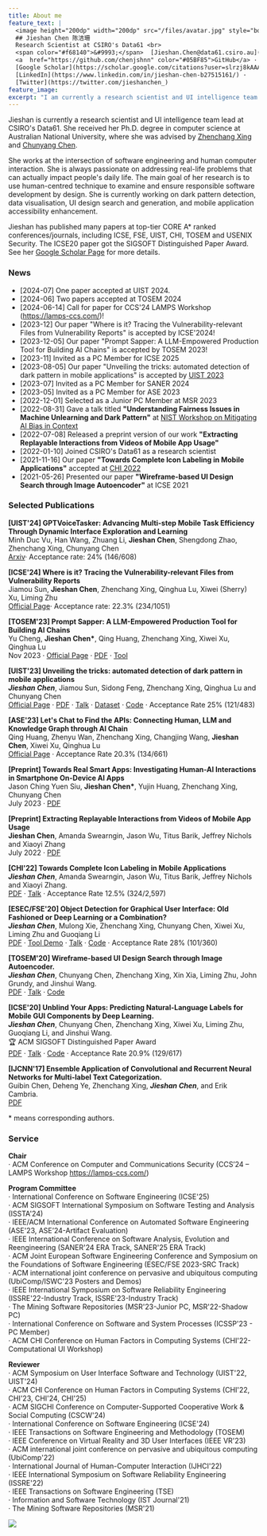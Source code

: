 ```yaml
---
title: About me
feature_text: |
  <image height="200dp" width="200dp" src="/files/avatar.jpg" style="border-radius: 50%;" /> 
  ## Jieshan Chen 陈洁珊
  Research Scientist at CSIRO's Data61 <br>
  <span color="#f68140">&#9993;</span>  [Jieshan.Chen@data61.csiro.au](mailto:Jieshan.Chen@data61.csiro.au) · 
  <a  href="https://github.com/chenjshnn" color="#05BF85">GitHub</a> · 
  [Google Scholar](https://scholar.google.com/citations?user=slrzj8kAAAAJ&hl=en) · 
  [LinkedIn](https://www.linkedin.com/in/jieshan-chen-b27515161/) · 
  [Twitter](https://twitter.com/jieshanchen_)
feature_image: 
excerpt: "I am currently a research scientist and UI intelligence team lead at CSIRO's Data61. Before joining Data61, I pursued my Ph.D. degree in computer science at Australian National University. My work lies in the fields of software engineering, deep learning, and human computer interaction. By understanding the semantics of user interfaces (UIs), my work aims to improve designers’, developers’, and end-users’ efficiency when designing, developing and using the mobile applications. I am currently working on android code generation from UI design, UI design search and generation, and mobile application accessibility enhancement." 
---
```


Jieshan is currently a research scientist and UI intelligence team lead at CSIRO's Data61. She received her Ph.D. degree in computer science at Australian National University, where she was advised by [Zhenchang Xing](https://cecs.anu.edu.au/people/zhenchang-xing) and [Chunyang Chen](https://chunyang-chen.github.io/). 

She works at the intersection of software engineering and human computer interaction. She is always passionate on addressing real-life problems that can actually impact people's daily life. The main goal of her research is to use human-centred technique to examine and ensure responsible software development by design. She is currently working on dark pattern detection, data visualisation, UI design search and generation, and mobile application accessibility enhancement.

Jieshan has published many papers at top-tier CORE A* ranked conferences/journals, including ICSE, FSE, UIST, CHI, TOSEM and USENIX Security. The ICSE20 paper got the SIGSOFT Distinguished Paper Award. See her [Google Scholar Page](https://scholar.google.com/citations?user=slrzj8kAAAAJ) for more details.



### News
- [2024-07] One paper accepted at UIST 2024.
- [2024-06] Two papers accepted at TOSEM 2024
- [2024-06-14] Call for paper for CCS'24 LAMPS Workshop (https://lamps-ccs.com/)!
- [2023-12] Our paper "Where is it? Tracing the Vulnerability-relevant Files from Vulnerability Reports" is accepted by ICSE'2024!
- [2023-12-05] Our paper "Prompt Sapper: A LLM-Empowered Production Tool for Building AI Chains" is accepted by TOSEM 2023!
- [2023-11] Invited as a PC Member for ICSE 2025
- [2023-08-05] Our paper "Unveiling the tricks: automated detection of dark pattern in mobile applications" is accepted by [UIST 2023](https://uist.acm.org/2023/)
- [2023-07] Invited as a PC Member for SANER 2024
- [2023-05] Invited as a PC Member for ASE 2023
- [2022-12-01] Selected as a Junior PC Member at MSR 2023
- [2022-08-31] Gave a talk titled **"Understanding Fairness Issues in Machine Unlearning and Dark Pattern"** at [NIST Workshop on Mitigating AI Bias in Context](https://www.nccoe.nist.gov/get-involved/attend-events/workshop-mitigating-ai-bias-context) 
- [2022-07-08] Released a preprint version of our work **"Extracting Replayable Interactions from Videos of Mobile App Usage"**
- [2022-01-10] Joined CSIRO's Data61 as a research scientist
- [2021-11-16] Our paper **"Towards Complete Icon Labeling in Mobile Applications"** accepted at [CHI 2022](https://chi2022.acm.org/)
- [2021-05-26] Presented our paper **"Wireframe-based UI Design Search through Image Autoencoder"** at ICSE 2021



### Selected Publications
**[UIST'24] GPTVoiceTasker: Advancing Multi-step Mobile Task Efficiency Through Dynamic Interface Exploration and Learning** <br />
Minh Duc Vu, Han Wang, Zhuang Li, **Jieshan Chen**, Shengdong Zhao, Zhenchang Xing, Chunyang Chen  <br />
[Arxiv](https://arxiv.org/pdf/2401.14268)· Acceptance rate: 24% (146/608)

**[ICSE'24] Where is it? Tracing the Vulnerability-relevant Files from Vulnerability Reports** <br />
Jiamou Sun, **Jieshan Chen**, Zhenchang Xing, Qinghua Lu, Xiwei (Sherry) Xu, Liming Zhu <br />
[Official Page](https://dl.acm.org/doi/10.1145/3597503.3639202)· Acceptance rate: 22.3% (234/1051)

**[TOSEM'23] Prompt Sapper: A LLM-Empowered Production Tool for Building AI Chains** <br />
Yu Cheng, **Jieshan Chen\***, Qing Huang, Zhenchang Xing, Xiwei Xu, Qinghua Lu <br />
Nov 2023 · [Official Page](https://dl.acm.org/doi/10.1145/3638247) · [PDF](https://arxiv.org/pdf/2306.12028) · [Tool](https://www.aichain.online/)

**[UIST'23] Unveiling the tricks: automated detection of dark pattern in mobile applications** <br />
***Jieshan Chen***, Jiamou Sun, Sidong Feng, Zhenchang Xing, Qinghua Lu and Chunyang Chen <br />
[Official Page](https://dl.acm.org/doi/10.1145/3586183.3606783) · [PDF](https://arxiv.org/pdf/2308.05898.pdf)  · [Talk](https://m.youtube.com/watch?v=PkXHuPkatpk&t=16167s) · [Dataset](https://zenodo.org/records/8126443) · [Code](https://github.com/chenjshnn/UIST23-UIGuard) · Acceptance Rate 25% (121/483)

**[ASE'23] Let's Chat to Find the APIs: Connecting Human, LLM and Knowledge Graph through AI Chain** <br />
Qing Huang, Zhenyu Wan, Zhenchang Xing, Changjing Wang, **Jieshan Chen**, Xiwei Xu, Qinghua Lu <br />
[Official Page](https://ieeexplore.ieee.org/stamp/stamp.jsp?arnumber=10298399) · Acceptance Rate 20.3% (134/661)

**[Preprint] Towards Real Smart Apps: Investigating Human-AI Interactions in Smartphone On-Device AI Apps** <br />
Jason Ching Yuen Siu, **Jieshan Chen\***, Yujin Huang, Zhenchang Xing, Chunyang Chen <br />
July 2023 · [PDF](https://arxiv.org/abs/2307.00756) 

**[Preprint] Extracting Replayable Interactions from Videos of Mobile App Usage** <br />
**Jieshan Chen**, Amanda Swearngin, Jason Wu, Titus Barik, Jeffrey Nichols and Xiaoyi Zhang <br />
July 2022 · [PDF](/files/Preprint_2022_VideoReply.pdf)

**[CHI'22] Towards Complete Icon Labeling in Mobile Applications** <br />
***Jieshan Chen***, Amanda Swearngin, Jason Wu, Titus Barik, Jeffrey Nichols and Xiaoyi Zhang. <br />
[PDF](/files/CHI_2022_Icon.pdf) · [Talk](https://www.youtube.com/watch?v=3eaTDpBfqQM&ab_channel=ACMSIGCHI) · Acceptance Rate 12.5% (324/2,597) 

**[ESEC/FSE'20] Object Detection for Graphical User Interface: Old Fashioned or Deep Learning or a Combination?** <br />
***Jieshan Chen***, Mulong Xie, Zhenchang Xing, Chunyang Chen, Xiwei Xu, Liming Zhu and Guoqiang Li <br />
[PDF](/files/FSE2020-UIDetection.pdf) · [Tool Demo](http://uied.online/) · [Talk](https://www.youtube.com/watch?v=KFFp81N6zlg) · [Code](https://github.com/chenjshnn/Object-Detection-for-Graphical-User-Interface) · Acceptance Rate 28% (101/360)

**[TOSEM'20] Wireframe-based UI Design Search through Image Autoencoder.** <br />
***Jieshan Chen***, Chunyang Chen, Zhenchang Xing, Xin Xia, Liming Zhu, John Grundy, and Jinshui Wang. <br />
[PDF](/files/tosem2020-uisearch.pdf) · [Talk](https://www.youtube.com/watch?v=wF4VDrMpRdo) · [Code](https://github.com/chenjshnn/WAE)  

**[ICSE'20] Unblind Your Apps: Predicting Natural-Language Labels for Mobile GUI Components by Deep Learning.** <br />
***Jieshan Chen***, Chunyang Chen, Zhenchang Xing, Xiwei Xu, Liming Zhu, Guoqiang Li, and Jinshui Wang. <br />
🏆 ACM SIGSOFT Distinguished Paper Award <br /> 
[PDF](/files/ICSE2020-predictContent.pdf) · [Talk](https://www.youtube.com/watch?v=zoRu7UOXAeY&list=PLh7v-bsdypMGkREL9PPVczHtaVLlL4P5h&index=5) · [Code](https://github.com/chenjshnn/LabelDroid) · Acceptance Rate 20.9% (129/617)

**[IJCNN'17] Ensemble Application of Convolutional and Recurrent Neural Networks for Multi-label Text Categorization.** <br />
Guibin Chen, Deheng Ye, Zhenchang Xing, ***Jieshan Chen***, and Erik Cambria. <br />
[PDF](https://ieeexplore.ieee.org/document/7966144/keywords)

\* means corresponding authors.

### Service
**Chair** <br />
· ACM Conference on Computer and Communications Security (CCS’24 – LAMPS Workshop  https://lamps-ccs.com/)

**Program Committee** <br />
· International Conference on Software Engineering (ICSE'25) <br />
· ACM SIGSOFT International Symposium on Software Testing and Analysis (ISSTA'24) <br />
· IEEE/ACM International Conference on Automated Software Engineering (ASE'23, ASE’24-Artifact Evaluation) <br />
· IEEE International Conference on Software Analysis, Evolution and Reengineering (SANER'24 ERA Track, SANER'25 ERA Track) <br />
· ACM Joint European Software Engineering Conference and Symposium on the Foundations of Software Engineering (ESEC/FSE 2023-SRC Track) <br />
· ACM international joint conference on pervasive and ubiquitous computing (UbiComp/ISWC'23 Posters and Demos) <br />
· IEEE International Symposium on Software Reliability Engineering (ISSRE'22-Industry Track, ISSRE'23-Industry Track) <br />
· The Mining Software Repositories (MSR'23-Junior PC, MSR'22-Shadow PC) <br />
· International Conference on Software and System Processes (ICSSP'23 - PC Member) <br />
· ACM CHI Conference on Human Factors in Computing Systems (CHI'22-Computational UI Workshop) <br />

**Reviewer** <br />
· ACM Symposium on User Interface Software and Technology (UIST'22, UIST'24) <br />
· ACM CHI Conference on Human Factors in Computing Systems (CHI'22, CHI'23, CHI'24, CHI'25) <br />
· ACM SIGCHI Conference on Computer-Supported Cooperative Work & Social Computing (CSCW'24) <br />
· International Conference on Software Engineering (ICSE'24) <br />
· IEEE Transactions on Software Engineering and Methodology (TOSEM) <br />
· IEEE Conference on Virtual Reality and 3D User Interfaces (IEEE VR'23) <br />
· ACM international joint conference on pervasive and ubiquitous computing (UbiComp'22) <br />
· International Journal of Human-Computer Interaction (IJHCI'22) <br />
· IEEE International Symposium on Software Reliability Engineering (ISSRE'22) <br />
· IEEE Transactions on Software Engineering (TSE) <br />
· Information and Software Technology (IST Journal'21) <br />
· The Mining Software Repositories (MSR'21)


<a href="https://clustrmaps.com/site/1bnhz" title="Visit tracker"><img src="//www.clustrmaps.com/map_v2.png?d=0jSi742nBLW1zBplx2X6Hk-w2T5g-tjKJyF38nxa7fU&cl=ffffff"></a>




